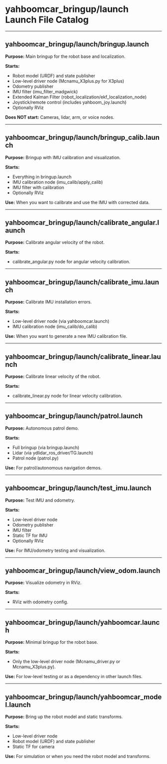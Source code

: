 # yahboomcar_bringup/launch Launch File Catalog

---

## yahboomcar_bringup/launch/bringup.launch
**Purpose:** Main bringup for the robot base and localization.

**Starts:**
- Robot model (URDF) and state publisher
- Low-level driver node (Mcnamu_X3plus.py for X3plus)
- Odometry publisher
- IMU filter (imu_filter_madgwick)
- Extended Kalman Filter (robot_localization/ekf_localization_node)
- Joystick/remote control (includes yahboom_joy.launch)
- Optionally RViz

**Does NOT start:** Cameras, lidar, arm, or voice nodes.

---

## yahboomcar_bringup/launch/bringup_calib.launch
**Purpose:** Bringup with IMU calibration and visualization.

**Starts:**
- Everything in bringup.launch
- IMU calibration node (imu_calib/apply_calib)
- IMU filter with calibration
- Optionally RViz

**Use:** When you want to calibrate and use the IMU with corrected data.

---

## yahboomcar_bringup/launch/calibrate_angular.launch
**Purpose:** Calibrate angular velocity of the robot.

**Starts:**
- calibrate_angular.py node for angular velocity calibration.

---

## yahboomcar_bringup/launch/calibrate_imu.launch
**Purpose:** Calibrate IMU installation errors.

**Starts:**
- Low-level driver node (via yahboomcar.launch)
- IMU calibration node (imu_calib/do_calib)

**Use:** When you want to generate a new IMU calibration file.

---

## yahboomcar_bringup/launch/calibrate_linear.launch
**Purpose:** Calibrate linear velocity of the robot.

**Starts:**
- calibrate_linear.py node for linear velocity calibration.

---

## yahboomcar_bringup/launch/patrol.launch
**Purpose:** Autonomous patrol demo.

**Starts:**
- Full bringup (via bringup.launch)
- Lidar (via ydlidar_ros_driver/TG.launch)
- Patrol node (patrol.py)

**Use:** For patrol/autonomous navigation demos.

---

## yahboomcar_bringup/launch/test_imu.launch
**Purpose:** Test IMU and odometry.

**Starts:**
- Low-level driver node
- Odometry publisher
- IMU filter
- Static TF for IMU
- Optionally RViz

**Use:** For IMU/odometry testing and visualization.

---

## yahboomcar_bringup/launch/view_odom.launch
**Purpose:** Visualize odometry in RViz.

**Starts:**
- RViz with odometry config.

---

## yahboomcar_bringup/launch/yahboomcar.launch
**Purpose:** Minimal bringup for the robot base.

**Starts:**
- Only the low-level driver node (Mcnamu_driver.py or Mcnamu_X3plus.py).

**Use:** For low-level testing or as a dependency in other launch files.

---

## yahboomcar_bringup/launch/yahboomcar_model.launch
**Purpose:** Bring up the robot model and static transforms.

**Starts:**
- Low-level driver node
- Robot model (URDF) and state publisher
- Static TF for camera

**Use:** For simulation or when you need the robot model and transforms. 
